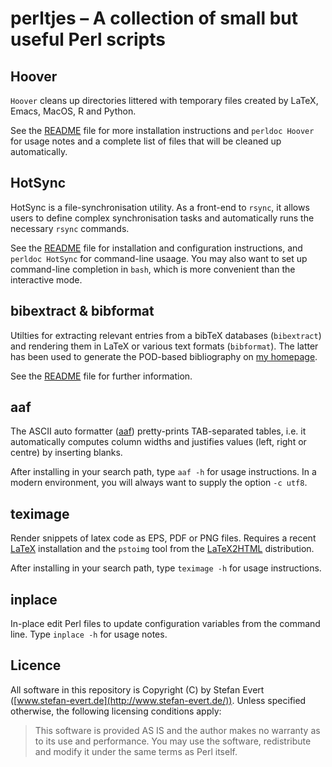 # perltjes – A collection of small but useful Perl scripts


## Hoover

`Hoover` cleans up directories littered with temporary files created by LaTeX, Emacs, MacOS, R and Python. 

See the [README](Hoover/) file for more installation instructions and
`perldoc Hoover` for usage notes and a complete list of files that will
be cleaned up automatically.


## HotSync

HotSync is a file-synchronisation utility. As a front-end to `rsync`, it allows users to define complex synchronisation tasks and automatically runs the necessary `rsync` commands.

See the [README](HotSync/) file for installation and configuration
instructions, and `perldoc HotSync` for command-line usaage. You may also
want to set up command-line completion in `bash`, which is more
convenient than the interactive mode.


## bibextract & bibformat

Utilties for extracting relevant entries from a bibTeX databases
(`bibextract`) and rendering them in LaTeX or various text formats
(`bibformat`). The latter has been used to generate the POD-based
bibliography on [my
homepage](http://www.stefan-evert.de/Publications.html).

See the [README](bibextract/) file for further information. 


## aaf

The ASCII auto formatter ([aaf](aaf/)) pretty-prints TAB-separated
tables, i.e. it automatically computes column widths and justifies values
(left, right or centre) by inserting blanks.

After installing in your search path, type `aaf -h` for usage
instructions. In a modern environment, you will always want to supply the
option `-c utf8`.


## teximage

Render snippets of latex code as EPS, PDF or PNG files. Requires a recent
[LaTeX](https://tug.org/texlive/) installation and the `pstoimg` tool
from the [LaTeX2HTML](https://www.latex2html.org/) distribution.

After installing in your search path, type `teximage -h` for usage
instructions.


## inplace

In-place edit Perl files to update configuration variables from the
command line. Type `inplace -h` for usage notes.


## Licence

All software in this repository is Copyright (C) by Stefan Evert ([www.stefan-evert.de](http://www.stefan-evert.de/)).
Unless specified otherwise, the following licensing conditions apply:

> This software is provided AS IS and the author makes no warranty as to
> its use and performance. You may use the software, redistribute and
> modify it under the same terms as Perl itself.
